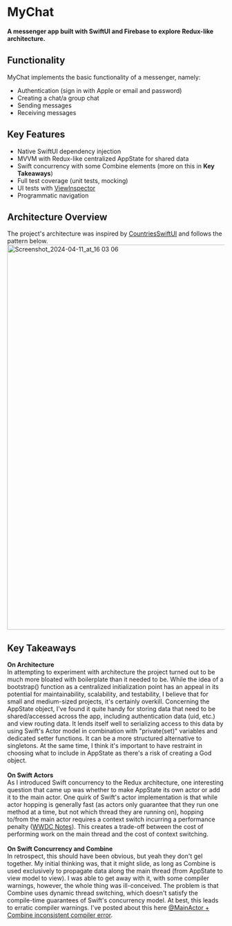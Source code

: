 # MyChat
**A messenger app built with SwiftUI and Firebase to explore Redux-like architecture.**

## Functionality
MyChat implements the basic functionality of a messenger, namely:
* Authentication (sign in with Apple or email and password)
* Creating a chat/a group chat
* Sending messages
* Receiving messages

## Key Features
* Native SwiftUI dependency injection
* MVVM with Redux-like centralized AppState for shared data
* Swift concurrency with some Combine elements (more on this in **Key Takeaways**)
* Full test coverage (unit tests, mocking)
* UI tests with [ViewInspector](https://github.com/nalexn/ViewInspector)
* Programmatic navigation

## Architecture Overview
The project's architecture was inspired by [CountriesSwiftUI](https://github.com/nalexn/clean-architecture-swiftui/tree/master) and follows the pattern below.
<br>
<img width="889" alt="Screenshot_2024-04-11_at_16 03 06" src="https://github.com/nik239/MyChat/assets/116445208/7eb33648-1a3e-4d58-828b-23e86fc7e1fa">
<br>

## Key Takeaways
**On Architecture**
<br>
In attempting to experiment with architecture the project turned out to be much more bloated with boilerplate than it needed to be. While the idea of a bootstrap() function as a centralized initialization point has an appeal in its potential for maintainability, scalability, and testability, I believe that for small and medium-sized projects, it's certainly overkill. Concerning the AppState object, I've found it quite handy for storing data that need to be shared/accessed across the app, including authentication data (uid, etc.) and view routing data. It lends itself well to serializing access to this data by using Swift's Actor model in combination with "private(set)" variables and dedicated setter functions. It can be a more structured alternative to singletons. At the same time, I think it's important to have restraint in choosing what to include in AppState as there's a risk of creating a God object.
<br>
<br>
**On Swift Actors**
<br>
As I introduced Swift concurrency to the Redux architecture, one interesting question that came up was whether to make AppState its own actor or add it to the main actor. One quirk of Swift's actor implementation is that while actor hopping is generally fast (as actors only guarantee that they run one method at a time, but not which thread they are running on), hopping to/from the main actor requires a context switch incurring a performance penalty ([WWDC Notes](https://wwdcnotes.com/notes/wwdc21/10134)). This creates a trade-off between the cost of performing work on the main thread and the cost of context switching.
<br>
<br>
**On Swift Concurrency and Combine**
<br>
In retrospect, this should have been obvious, but yeah they don't gel together. My initial thinking was, that it might slide, as long as Combine is used exclusively to propagate data along the main thread (from AppState to view model to view). I was able to get away with it, with some compiler warnings, however, the whole thing was ill-conceived. The problem is that Combine uses dynamic thread switching, which doesn't satisfy the compile-time guarantees of Swift's concurrency model. At best, this leads to erratic compiler warnings. I've posted about this here [@MainActor + Combine inconsistent compiler error](https://stackoverflow.com/questions/78245151/mainactor-combine-inconsistent-compiler-error).


